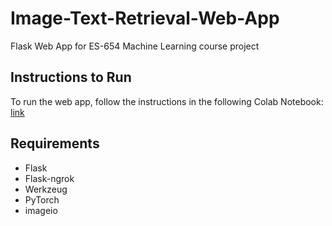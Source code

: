 # Image-Text-Retrieval-Web-App
Flask Web App for ES-654 Machine Learning course project


## Instructions to Run

To run the web app, follow the instructions in the following Colab Notebook: [link](https://colab.research.google.com/drive/1Obk2DQpHAyQANObUnth_gWuxi-CR5lMn?usp=sharing)

## Requirements

* Flask
* Flask-ngrok
* Werkzeug
* PyTorch
* imageio
